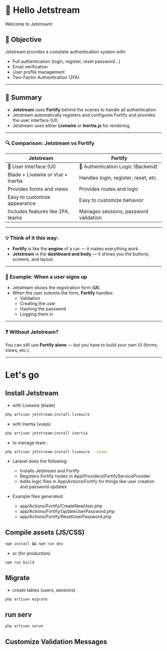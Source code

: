 # 👋 Hello Jetstream

Welcome to Jetstream!

## 🎯 Objective

Jetstream provides a complete authentication system with:

- Full authentication (login, register, reset password…)
- Email verification
- User profile management
- Two-Factor Authentication (2FA)

---

## 📝 Summary

- **Jetstream** uses **Fortify** behind the scenes to handle all authentication.
- Jetstream automatically registers and configures Fortify and provides the user interface (UI).
- Jetstream uses either **Livewire** or **Inertia.js** for rendering.

---

### 🔍 Comparison: Jetstream vs Fortify

| Jetstream                          | Fortify                                |
|-----------------------------------|----------------------------------------|
| 📱 User Interface (UI)            | 🧠 Authentication Logic (Backend)       |
| Blade + Livewire or Vue + Inertia | Handles login, register, reset, etc.   |
| Provides forms and views          | Provides routes and logic              |
| Easy to customize appearance      | Easy to customize behavior             |
| Includes features like 2FA, teams | Manages sessions, password validation  |

---

### 💡 Think of it this way:

- **Fortify** is like the **engine** of a car — it makes everything work.
- **Jetstream** is the **dashboard and body** — it shows you the buttons, screens, and layout.

---

### 📌 Example: When a user signs up

- Jetstream shows the registration form (**UI**).
- When the user submits the form, **Fortify** handles:
  - Validation  
  - Creating the user  
  - Hashing the password  
  - Logging them in

---

### ❓ Without Jetstream?

You can still use **Fortify alone** — but you have to build your own UI (forms, views, etc.).

---

# Let's go 

## Install Jetstream

- with Livewire (blade)

```bash
php artisan jetstream:install livewire
```

- with  Inertia (vuejs)

```bash
php artisan jetstream:install inertia
```

- to manage team :

```bash
php artisan jetstream:install livewire --teams
```

- Laravel does the following:
  - Installs Jetstream and Fortify
  - Registers Fortify routes in App\Providers\FortifyServiceProvider
  - Adds logic files in App\Actions\Fortify for things like user creation and password updates

- Example files generated:
  - app/Actions/Fortify/CreateNewUser.php
  - app/Actions/Fortify/UpdateUserPassword.php
  - app/Actions/Fortify/ResetUserPassword.php

## Compile assets (JS/CSS)

```bash
npm install && npm run dev
```

- or (for production)

```bash
npm run build
```

## Migrate

- create tables (users, sessions)

```bash
php artisan migrate
```

## run serv

```bash
php artisan serve
```

## Customize Validation Messages


